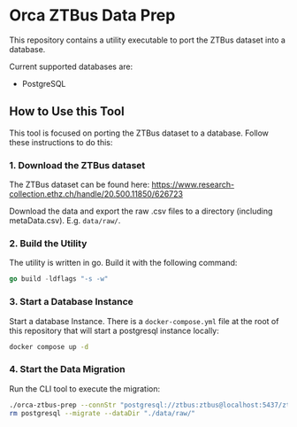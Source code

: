 # Orca ZTBus Data Prep

This repository contains a utility executable to port the ZTBus dataset into a database.

Current supported databases are:

- PostgreSQL

## How to Use this Tool

This tool is focused on porting the ZTBus dataset to a database. Follow these instructions to do this:

### 1. Download the ZTBus dataset

The ZTBus dataset can be found here:
https://www.research-collection.ethz.ch/handle/20.500.11850/626723

Download the data and export the raw .csv files to a directory (including metaData.csv). E.g. `data/raw/`.

### 2. Build the Utility

The utility is written in go. Build it with the following command:

```go
go build -ldflags "-s -w"
```

### 3. Start a Database Instance

Start a database Instance. There is a `docker-compose.yml` file at the root of this repository that
will start a postgresql instance locally:

```bash
docker compose up -d
```

### 4. Start the Data Migration

Run the CLI tool to execute the migration:

```bash
./orca-ztbus-prep --connStr "postgresql://ztbus:ztbus@localhost:5437/ztbus?sslmode=disable" --platfo
rm postgresql --migrate --dataDir "./data/raw/"
```

